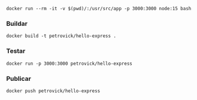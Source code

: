 
```
docker run --rm -it -v $(pwd)/:/usr/src/app -p 3000:3000 node:15 bash
```

### Buildar
```
docker build -t petrovick/hello-express .
```

### Testar
```
docker run -p 3000:3000 petrovick/hello-express
```

### Publicar

```
docker push petrovick/hello-express
```